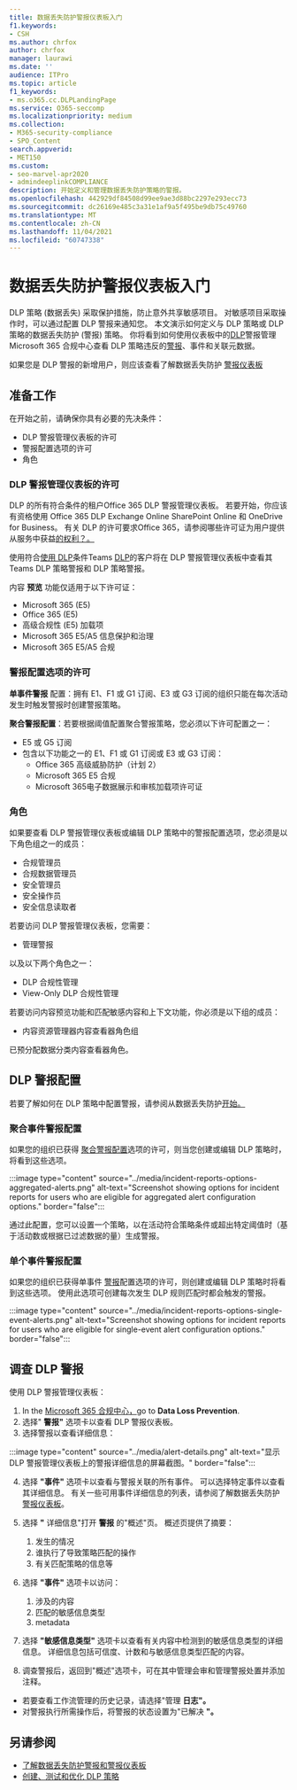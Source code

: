 ```yaml
---
title: 数据丢失防护警报仪表板入门
f1.keywords:
- CSH
ms.author: chrfox
author: chrfox
manager: laurawi
ms.date: ''
audience: ITPro
ms.topic: article
f1_keywords:
- ms.o365.cc.DLPLandingPage
ms.service: O365-seccomp
ms.localizationpriority: medium
ms.collection:
- M365-security-compliance
- SPO_Content
search.appverid:
- MET150
ms.custom:
- seo-marvel-apr2020
- admindeeplinkCOMPLIANCE
description: 开始定义和管理数据丢失防护策略的警报。
ms.openlocfilehash: 442929df84508d99ee9ae3d88bc2297e293ecc73
ms.sourcegitcommit: dc26169e485c3a31e1af9a5f495be9db75c49760
ms.translationtype: MT
ms.contentlocale: zh-CN
ms.lasthandoff: 11/04/2021
ms.locfileid: "60747338"
---
```

# <a name="get-started-with-the-data-loss-prevention-alert-dashboard"></a>数据丢失防护警报仪表板入门

DLP 策略 (数据丢失) 采取保护措施，防止意外共享敏感项目。 对敏感项目采取操作时，可以通过配置 DLP 警报来通知您。 本文演示如何定义与 DLP 策略或 DLP 策略的数据丢失防护 (警报) 策略。 你将看到如何使用仪表板中的[DLP](https://compliance.microsoft.com/datalossprevention?viewid=dlpalerts)警报管理Microsoft 365 合规中心查看 DLP 策略违反的<a href="https://go.microsoft.com/fwlink/p/?linkid=2077149" target="_blank">警报</a>、事件和关联元数据。

如果您是 DLP 警报的新增用户，则应该查看了解数据丢失防护 [警报仪表板](dlp-alerts-dashboard-learn.md)

## <a name="before-you-begin"></a>准备工作

在开始之前，请确保你具有必要的先决条件：

-   DLP 警报管理仪表板的许可
-   警报配置选项的许可
-   角色

### <a name="licensing-for-the-dlp-alert-management-dashboard"></a>DLP 警报管理仪表板的许可

DLP 的所有符合条件的租户Office 365 DLP 警报管理仪表板。 若要开始，你应该有资格使用 Office 365 DLP Exchange Online SharePoint Online 和 OneDrive for Business。 有关 DLP 的许可要求Office 365，请参阅哪些许可证为用户提供从服务中获益[的权利？。](/office365/servicedescriptions/microsoft-365-service-descriptions/microsoft-365-tenantlevel-services-licensing-guidance/microsoft-365-security-compliance-licensing-guidance#which-licenses-provide-the-rights-for-a-user-to-benefit-from-the-service-16)

使用符合[使用 DLP](endpoint-dlp-learn-about.md)条件Teams [DLP](dlp-microsoft-teams.md)的客户将在 DLP 警报管理仪表板中查看其Teams DLP 策略警报和 DLP 策略警报。

内容 **预览** 功能仅适用于以下许可证：

- Microsoft 365 (E5)
- Office 365 (E5)
- 高级合规性 (E5) 加载项
- Microsoft 365 E5/A5 信息保护和治理
- Microsoft 365 E5/A5 合规

### <a name="licensing-for-alert-configuration-options"></a>警报配置选项的许可

**单事件警报** 配置：拥有 E1、F1 或 G1 订阅、E3 或 G3 订阅的组织只能在每次活动发生时触发警报时创建警报策略。

**聚合警报配置**：若要根据阈值配置聚合警报策略，您必须以下许可配置之一：

- E5 或 G5 订阅
- 包含以下功能之一的 E1、F1 或 G1 订阅或 E3 或 G3 订阅：
    - Office 365 高级威胁防护（计划 2）
    - Microsoft 365 E5 合规
    - Microsoft 365电子数据展示和审核加载项许可证

### <a name="roles"></a>角色


如果要查看 DLP 警报管理仪表板或编辑 DLP 策略中的警报配置选项，您必须是以下角色组之一的成员：

- 合规管理员
- 合规数据管理员
- 安全管理员
- 安全操作员
- 安全信息读取者

若要访问 DLP 警报管理仪表板，您需要：

- 管理警报

以及以下两个角色之一：

- DLP 合规性管理
- View-Only DLP 合规性管理

若要访问内容预览功能和匹配敏感内容和上下文功能，你必须是以下组的成员：

- 内容资源管理器内容查看器角色组

已预分配数据分类内容查看器角色。

## <a name="dlp-alert-configuration"></a>DLP 警报配置

若要了解如何在 DLP 策略中配置警报，请参阅从数据丢失防护[开始。](create-test-tune-dlp-policy.md#where-to-start-with-data-loss-prevention)

### <a name="aggregate-event-alert-configuration"></a>聚合事件警报配置

如果您的组织已获得 [聚合警报配置](#licensing-for-alert-configuration-options)选项的许可，则当您创建或编辑 DLP 策略时，将看到这些选项。

:::image type="content" source="../media/incident-reports-options-aggregated-alerts.png" alt-text="Screenshot showing options for incident reports for users who are eligible for aggregated alert configuration options." border="false":::

通过此配置，您可以设置一个策略，以在活动符合策略条件或超出特定阈值时（基于活动数或根据已过滤数据的量）生成警报。

### <a name="single-event-alert-configuration"></a>单个事件警报配置

如果您的组织已获得单事件 [警报](#licensing-for-alert-configuration-options)配置选项的许可，则创建或编辑 DLP 策略时将看到这些选项。 使用此选项可创建每次发生 DLP 规则匹配时都会触发的警报。

:::image type="content" source="../media/incident-reports-options-single-event-alerts.png" alt-text="Screenshot showing options for incident reports for users who are eligible for single-event alert configuration options." border="false":::

## <a name="investigate-a-dlp-alert"></a>调查 DLP 警报

使用 DLP 警报管理仪表板：

1. In the <a href="https://go.microsoft.com/fwlink/p/?linkid=2077149" target="_blank">Microsoft 365 合规中心，</a>go to **Data Loss Prevention**.
2. 选择" **警报"** 选项卡以查看 DLP 警报仪表板。
3. 选择警报以查看详细信息：

:::image type="content" source="../media/alert-details.png" alt-text="显示 DLP 警报管理仪表板上的警报详细信息的屏幕截图。" border="false":::

4. 选择 **"事件"** 选项卡以查看与警报关联的所有事件。 可以选择特定事件以查看其详细信息。 有关一些可用事件详细信息的列表，请参阅了解数据丢失防护 [警报仪表板](dlp-alerts-dashboard-learn.md)。
5. 选择 **"** 详细信息"打开 **警报** 的"概述"页。 概述页提供了摘要：
    1. 发生的情况
    1. 谁执行了导致策略匹配的操作
    1. 有关匹配策略的信息等 

6. 选择 **"事件"** 选项卡以访问：
    1. 涉及的内容
    1. 匹配的敏感信息类型
    1. metadata

7. 选择 **"敏感信息类型"** 选项卡以查看有关内容中检测到的敏感信息类型的详细信息。 详细信息包括可信度、计数和与敏感信息类型匹配的内容。

8. 调查警报后，返回到"概述"选项卡，可在其中管理会审和管理警报处置并添加注释。

- 若要查看工作流管理的历史记录，请选择"管理 **日志"。**
- 对警报执行所需操作后，将警报的状态设置为"已解决 **"。**

## <a name="see-also"></a>另请参阅

- [了解数据丢失防护警报和警报仪表板](dlp-alerts-dashboard-learn.md)
- [创建、测试和优化 DLP 策略](create-test-tune-dlp-policy.md)
